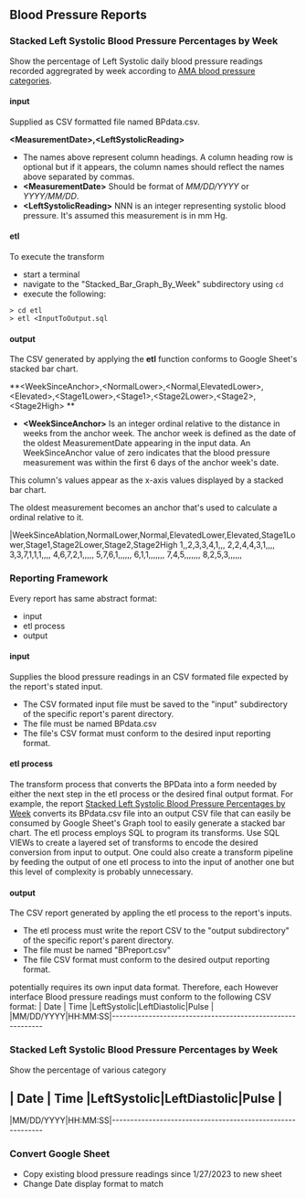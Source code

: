 ## Blood Pressure Reports

### Stacked Left Systolic Blood Pressure Percentages by Week
Show the percentage of Left Systolic daily blood pressure readings recorded aggregrated by week according to [AMA blood pressure categories](https://targetbp.org/best-practices/guidelines17/).  
#### input
Supplied as CSV formatted file named BPdata.csv.

**\<MeasurementDate\>,\<LeftSystolicReading\>**
 + The names above represent column headings.  A column heading row is optional but if it appears, the column names should reflect the names above separated by commas.
 + **\<MeasurementDate\>** Should be format of _MM/DD/YYYY_ or _YYYY/MM/DD_.
 + **\<LeftSystolicReading\>**  NNN is an integer representing systolic blood pressure.  It's assumed this measurement is in mm Hg.
#### etl
To execute the transform 
  + start a terminal
  + navigate to the "Stacked_Bar_Graph_By_Week" subdirectory using ```cd```
  + execute the following:
```
> cd etl
> etl <InputToOutput.sql
```

#### output
The CSV generated by applying the **etl** function conforms to Google Sheet's stacked bar chart.  

**\<WeekSinceAnchor\>,\<NormalLower\>,\<Normal,ElevatedLower\>,\<Elevated\>,\<Stage1Lower\>,\<Stage1\>,\<Stage2Lower\>,\<Stage2\>,\<Stage2High\>
**
  + **\<WeekSinceAnchor\>**  Is an integer ordinal relative to the distance in weeks from the anchor week.  The anchor week is defined as the date of the oldest MeasurementDate appearing in the input data.  An WeekSinceAnchor value of zero indicates that the blood pressure measurement was within the first 6 days of the anchor week's date.  

   This column's values appear as the x-axis values displayed by a stacked bar chart.   

  The oldest measurement becomes an anchor that's used to calculate a ordinal relative to it.

|WeekSinceAblation,NormalLower,Normal,ElevatedLower,Elevated,Stage1Lower,Stage1,Stage2Lower,Stage2,Stage2High
1,,2,3,3,4,1,,,
2,2,4,4,3,1,,,,
3,3,7,1,1,1,,,,
4,6,7,2,1,,,,,
5,7,6,1,,,,,,
6,1,1,,,,,,,
7,4,5,,,,,,,
8,2,5,3,,,,,,



### Reporting Framework
Every report has same abstract format:
  + input 
  + etl process
  + output
#### input
Supplies the blood pressure readings in an CSV formated file expected by the report's stated input.
  + The CSV formated input file must be saved to the "input" subdirectory of the specific report's parent directory.
  + The file must be named BPdata.csv
  + The file's CSV format must conform to the desired input reporting format.
#### etl process
The transform process that converts the BPData into a form needed by either the next step in the etl process or the desired final output format.  For example, the report [Stacked Left Systolic Blood Pressure Percentages by Week](#stacked-left-systoli-blood-pressure-percentages-by-week) converts its BPdata.csv file into an output CSV file that can easily be consumed by Google Sheet's Graph tool to easily generate a stacked bar chart.
The etl process employs SQL to program its transforms.  Use SQL VIEWs to create a layered set of transforms to encode the desired conversion from input to output.  One could also create a transform pipeline by feeding the
output of one etl process to into the input of another one but this level of complexity is probably unnecessary. 
#### output
The CSV report generated by appling the etl process to the report's inputs.
  + The etl process must write the report CSV to the "output subdirectory" of the specific report's parent directory.
  + The file must be named "BPreport.csv"
  + The file CSV format must conform to the desired output reporting format.


potentially requires its own input data format. Therefore, each However interface Blood pressure readings must conform to the following CSV format:
|   Date   |  Time  |LeftSystolic|LeftDiastolic|Pulse |
|MM/DD/YYYY|HH:MM:SS|-----------------------------------------------------------
### Stacked Left Systolic Blood Pressure Percentages by Week
Show the percentage of various category

|   Date   |  Time  |LeftSystolic|LeftDiastolic|Pulse |
---------------------------------
|MM/DD/YYYY|HH:MM:SS|-----------------------------------------------------------






### Convert Google Sheet 
+ Copy existing blood pressure readings since 1/27/2023 to new sheet
+ Change Date display format to match

